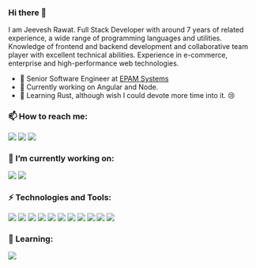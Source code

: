  ### Hi there 👋

I am Jeevesh Rawat. Full Stack Developer with around 7 years of related experience, a wide range of programming languages and utilities. Knowledge of frontend and backend development and collaborative team player with excellent technical abilities. Experience in e-commerce, enterprise and high-performance web technologies.

- 💼  Senior Software Engineer at [EPAM Systems](https://www.epam.com/)
- 🔭  Currently working on Angular and Node.
- 🌱  Learning Rust, although wish I could devote more time into it. 😢

### 📫 How to reach me: 
[![][b-linkedin]](https://www.linkedin.com/in/jeeveshrawat)
[![][b-instagram]](https://www.instagram.com/imjeevesh)
[![][b-gmail]](mailto:jrawat2009@gmail.com)

### 🔭 I’m currently working on:
![][b-angular]
![][b-node]

### ⚡ Technologies and Tools:
![][b-typescript]
![][b-javascript]
![][b-swift]
![][b-objective_c]
![][b-angular]
![][b-react]
![][b-node]
![][b-mac]
![][b-linux]
![][b-intelli-j]
![][b-vscode]

### 🌱 Learning:
![][b-rust]

<!-- Badge Links -->
[b-linkedin]: https://raster.shields.io/badge/LinkedIn-jeeveshrawat-informational?style=social&logo=linkedin
[b-instagram]: https://raster.shields.io/badge/Instagram-@imjeevesh-informational?style=social&logo=instagram
[b-gmail]: https://raster.shields.io/badge/Gmail-jrawat2009-informational?style=social&logo=gmail

[b-mac]: https://raster.shields.io/badge/OS-Apple-informational?style=for-the-badge&logo=apple&
[b-linux]: https://raster.shields.io/badge/OS-Linux-informational?style=for-the-badge&logo=linux&

[b-intelli-j]: https://img.shields.io/badge/Editor-IntelliJ_IDEA-informational?style=for-the-badge&logo=intellij-idea&
[b-vscode]: https://img.shields.io/badge/Editor-Visual_Studio_Code-informational?style=for-the-badge&logo=visual-studio-code&

[b-typescript]: https://img.shields.io/badge/Code-Typescript-informational?style=for-the-badge&logo=typescript&
[b-javascript]: https://img.shields.io/badge/Code-JavaScript-informational?style=for-the-badge&logo=javascript&
[b-rust]: https://img.shields.io/badge/Code-Rust-informational?style=for-the-badge&logo=rust&
[b-swift]: https://img.shields.io/badge/Code-Swift-informational?style=for-the-badge&logo=swift&
[b-objective_c]: https://img.shields.io/badge/Code-Objective_C-informational?style=for-the-badge&logo=c&

[b-angular]: https://img.shields.io/badge/Tech-Angular-informational?style=for-the-badge&logo=angular&
[b-react]: https://img.shields.io/badge/Tech-React-informational?style=for-the-badge&logo=react&
[b-node]: https://img.shields.io/badge/Tech-Node-informational?style=for-the-badge&logo=node.js&
